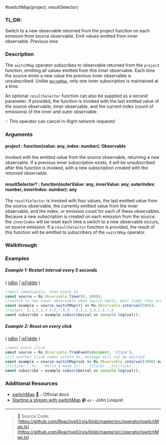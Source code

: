 #switchMap(project, resultSelector)

### TL;DR:
Switch to a new observable returned from the project function on each emission from source observable. Emit values emitted from inner observable. Previous inne

### Description
The `switchMap` operator subscribes to observable returned from the `project` function, emitting all values emitted from this *inner* observable. Each time the source emits a new value the previous inner observable is unsubscribed. Unlike [`mergeMap`](mergemap.md), only one inner subscription is maintained at a time.

An optional `resultSelector` function can also be supplied as a second parameter. If provided, the function is invoked with the last emitted value of the source observable, inner observable, and the current index (count of emissions) of the inner and outer observable.

:bulb: This operator can cancel in-flight network requests!

### Arguments

#### project : function(value: any, index: number): Observable
Invoked with the emitted value from the source observable, returning a new observable.  If a previous inner subscription exists, it will be unsubscribed after this function is invoked, with a new subscription created with the returned observable. 

#### resultSelector? : function(outerValue: any, innerValue: any, outerIndex: number, innerIndex: number): any
The `resultSelector` is invoked with four values, the last emitted value from the source observable, the currently emitted value from the inner observable, and the index, or emission count for each of these observables. Because a new subscription is created on each emission from the source, the `innerIndex` will be reset each time a switch to a new observable occurs, on source emission.  If a `resultSelector` function is provided, the result of this function will be emitted to subscribers of the `switchMap` operator.

### Walkthrough

### Examples

##### Example 1: Restart interval every 5 seconds

( [jsBin](http://jsbin.com/birepuveya/1/edit?js,console) | [jsFiddle](https://jsfiddle.net/btroncone/6pz981gd/) )

```js
//emit immediately, then every 5s
const source = Rx.Observable.timer(0, 5000);
//switch to new inner observable when source emits, emit items that are emitted
const example = source.switchMap(() => Rx.Observable.interval(500));
//output: 0,1,2,3,4,5,6,7,8,9...0,1,2,3,4,5,6,7,8
const subscribe = example.subscribe(val => console.log(val));
```

##### Example 2: Reset on every click

( [jsBin](http://jsbin.com/zoruboxogo/1/edit?js,console) | [jsFiddle](https://jsfiddle.net/btroncone/y11v8aqz/) )

```js
//emit every click
const source = Rx.Observable.fromEvent(document, 'click');
//if another click comes within 3s, message will not be emitted
const example = source.switchMap(val => Rx.Observable.interval(3000).mapTo('Hello, I made it!'));
//(click)...3s...'Hello I made it!'...(click)...2s(click)...
const subscribe = example.subscribe(val => console.log(val));
```


### Additional Resources
* [switchMap](http://reactivex.io/rxjs/class/es6/Observable.js~Observable.html#instance-method-switchMap) :newspaper: - Official docs
* [Starting a stream with switchMap](https://egghead.io/lessons/rxjs-starting-a-stream-with-switchmap?course=step-by-step-async-javascript-with-rxjs) :video_camera: :dollar: - John Linquist

---
> :file_folder: Source Code:  [https://github.com/ReactiveX/rxjs/blob/master/src/operator/switchMap.ts](https://github.com/ReactiveX/rxjs/blob/master/src/operator/switchMap.ts)

